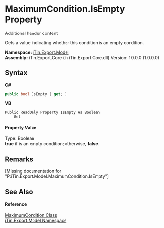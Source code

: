 # MaximumCondition.IsEmpty Property 
Additional header content 

Gets a value indicating whether this condition is an empty condition.

**Namespace:**&nbsp;<a href="N_iTin_Export_Model">iTin.Export.Model</a><br />**Assembly:**&nbsp;iTin.Export.Core (in iTin.Export.Core.dll) Version: 1.0.0.0 (1.0.0.0)

## Syntax

**C#**<br />
``` C#
public bool IsEmpty { get; }
```

**VB**<br />
``` VB
Public ReadOnly Property IsEmpty As Boolean
	Get
```


#### Property Value
Type: Boolean<br /><strong>true</strong> if is an empty condition; otherwise, <strong>false</strong>.

## Remarks
\[Missing <remarks> documentation for "P:iTin.Export.Model.MaximumCondition.IsEmpty"\]

## See Also


#### Reference
<a href="T_iTin_Export_Model_MaximumCondition">MaximumCondition Class</a><br /><a href="N_iTin_Export_Model">iTin.Export.Model Namespace</a><br />
